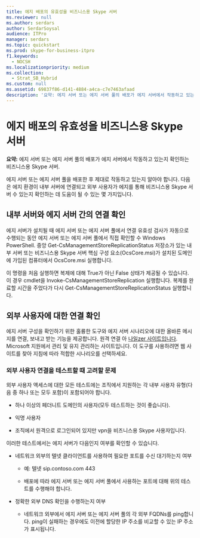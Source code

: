 ```yaml
---
title: 에지 배포의 유효성을 비즈니스용 Skype 서버
ms.reviewer: null
ms.author: serdars
author: SerdarSoysal
audience: ITPro
manager: serdars
ms.topic: quickstart
ms.prod: skype-for-business-itpro
f1.keywords:
  - NOCSH
ms.localizationpriority: medium
ms.collection:
  - Strat_SB_Hybrid
ms.custom: null
ms.assetid: 69837f86-d141-4884-a4ca-c7e7463afaad
description: '요약: 에지 서버 또는 에지 서버 풀의 배포가 에지 서버에서 작동하고 있는지 확인하는 비즈니스용 Skype 서버.'
---
```


# <a name="validate-your-edge-deployment-in-skype-for-business-server"></a>에지 배포의 유효성을 비즈니스용 Skype 서버
 
**요약:** 에지 서버 또는 에지 서버 풀의 배포가 에지 서버에서 작동하고 있는지 확인하는 비즈니스용 Skype 서버.
  
에지 서버 또는 에지 서버 풀을 배포한 후 제대로 작동하고 있는지 알아야 합니다. 다음은 에지 환경이 내부 서버에 연결되고 외부 사용자가 에지를 통해 비즈니스용 Skype 서버 수 있는지 확인하는 데 도움이 될 수 있는 몇 가지입니다.
  
## <a name="verify-connectivity-between-your-internal-servers-and-your-edge-servers"></a>내부 서버와 에지 서버 간의 연결 확인

에지 서버가 설치될 때 에지 서버 또는 에지 서버 풀에서 연결 유효성 검사가 자동으로 수행되는 동안 에지 서버 또는 에지 서버 풀에서 직접 확인할 수 Windows PowerShell. 중앙 Get-CsManagementStoreReplicationStatus 저장소가 있는 내부 서버 또는 비즈니스용 Skype 서버 핵심 구성 요소(OcsCore.msi)가 설치된 도메인에 가입된 컴퓨터에서 OcsCore.msi 실행합니다.
  
이 명령을 처음 실행하면 복제에 대해 True가 아닌 False 상태가 제공될 수 있습니다. 이 경우 cmdlet을 Invoke-CsManagementStoreReplication 실행합니다. 복제를 완료할 시간을 주었다가 다시 Get-CsManagementStoreReplicationStatus 실행합니다.
  
## <a name="verify-connectivity-for-your-external-users"></a>외부 사용자에 대한 연결 확인

에지 서버 구성을 확인하기 위한 훌륭한 도구와 에지 서버 시나리오에 대한 올바른 메시지를 연결, 보내고 받는 기능을 제공합니다. 원격 연결 아 [나일zer 사이트입니다](https://testconnectivity.microsoft.com/). Microsoft 지원에서 관리 및 유지 관리하는 사이트입니다. 이 도구를 사용하려면 웹 사이트를 찾아 지침에 따라 적합한 시나리오를 선택하세요.
  
### <a name="things-to-consider-when-testing-external-user-connectivity"></a>외부 사용자 연결을 테스트할 때 고려할 문제

외부 사용자 액세스에 대한 모든 테스트에는 조직에서 지원하는 각 내부 사용자 유형(다음 중 하나 또는 모두 포함)이 포함되어야 합니다.
  
- 하나 이상의 페더니트 도메인의 사용자(모두 테스트하는 것이 좋습니다).
    
- 익명 사용자
    
- 조직에서 원격으로 로그인되어 있지만 vpn을 비즈니스용 Skype 사용자입니다.
    
이러한 테스트에서는 에지 서버가 다음인지 여부를 확인할 수 있습니다.
  
- 네트워크 외부의 텔넷 클라이언트를 사용하여 필요한 포트를 수신 대기하는지 여부
    
  - 예: 텔넷 sip.contoso.com 443
    
  - 배포에 따라 에지 서버 또는 에지 서버 풀에서 사용하는 포트에 대해 위의 테스트를 수행해야 합니다.
    
- 정확한 외부 DNS 확인을 수행하는지 여부
    
  - 네트워크 외부에서 에지 서버 또는 에지 서버 풀의 각 외부 FQDNs를 ping합니다. ping이 실패하는 경우에도 이전에 할당한 IP 주소를 비교할 수 있는 IP 주소가 표시됩니다.
    

